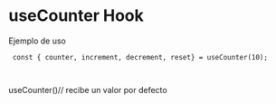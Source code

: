 # useCounter Hook


Ejemplo de uso 
```
 const { counter, increment, decrement, reset} = useCounter(10);



```

useCounter()// recibe un valor por defecto 